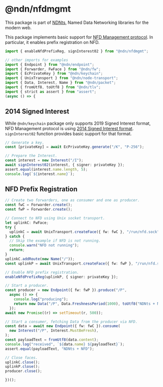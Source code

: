 # @ndn/nfdmgmt

This package is part of [NDNts](https://yoursunny.com/p/NDNts/), Named Data Networking libraries for the modern web.

This package implements basic support for [NFD Management protocol](https://redmine.named-data.net/projects/nfd/wiki/Management).
In particular, it enables prefix registration on NFD.

```ts
import { enableNfdPrefixReg, signInterest02 } from "@ndn/nfdmgmt";

// other imports for examples
import { Endpoint } from "@ndn/endpoint";
import { Forwarder, FwFace } from "@ndn/fw";
import { EcPrivateKey } from "@ndn/keychain";
import { UnixTransport } from "@ndn/node-transport";
import { Data, Interest, Name } from "@ndn/packet";
import { fromUtf8, toUtf8 } from "@ndn/tlv";
import { strict as assert } from "assert";
(async () => {
```

## 2014 Signed Interest

While `@ndn/keychain` package only supports 2019 Signed Interest format, NFD Management protocol is using [2014 Signed Interest format](https://named-data.net/doc/ndn-cxx/0.6.6/specs/signed-interest.html).
`signInterest02` function provides basic support for that format.

```ts
// Generate a key.
const [privateKey] = await EcPrivateKey.generate("/K", "P-256");

// Prepare the Interest.
const interest = new Interest("/I");
await signInterest02(interest, { signer: privateKey });
assert.equal(interest.name.length, 5);
console.log(`${interest.name}`);
```

## NFD Prefix Registration

```ts
// Create two forwarders, one as consumer and one as producer.
const fwC = Forwarder.create();
const fwP = Forwarder.create();

// Connect to NFD using Unix socket transport.
let uplinkC: FwFace;
try {
  uplinkC = await UnixTransport.createFace({ fw: fwC }, "/run/nfd.sock");
} catch {
  // Skip the example if NFD is not running.
  console.warn("NFD not running");
  return;
}
uplinkC.addRoute(new Name("/"));
const uplinkP = await UnixTransport.createFace({ fw: fwP }, "/run/nfd.sock");

// Enable NFD prefix registration.
enableNfdPrefixReg(uplinkP, { signer: privateKey });

// Start a producer.
const producer = new Endpoint({ fw: fwP }).produce("/P",
  async () => {
    console.log("producing");
    return new Data("/P", Data.FreshnessPeriod(1000), toUtf8("NDNts + NFD"));
  });
await new Promise((r) => setTimeout(r, 500));

// Start a consumer, fetching Data from the producer via NFD.
const data = await new Endpoint({ fw: fwC }).consume(
  new Interest("/P", Interest.MustBeFresh),
);
const payloadText = fromUtf8(data.content);
console.log("received", `${data.name} ${payloadText}`);
assert.equal(payloadText, "NDNts + NFD");

// Close faces.
uplinkC.close();
uplinkP.close();
producer.close();
```

```ts
})();
```
